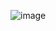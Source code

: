 
![image](https://github.com/ilrexho2011/Project-EULER-Possible-Solutions-Problems-201_to_300/assets/61479363/b28707dc-f72a-4019-8f58-02dd71f212eb)
